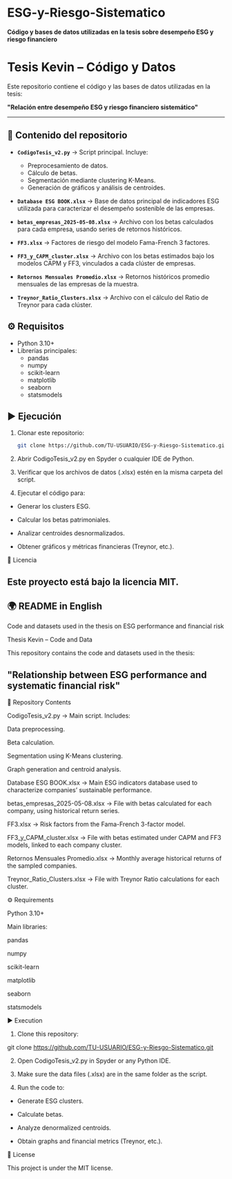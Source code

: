 # ESG-y-Riesgo-Sistematico  
**Código y bases de datos utilizadas en la tesis sobre desempeño ESG y riesgo financiero**  

# Tesis Kevin – Código y Datos  

Este repositorio contiene el código y las bases de datos utilizadas en la tesis:  

**"Relación entre desempeño ESG y riesgo financiero sistemático"**  

---

## 📂 Contenido del repositorio  

- **`CodigoTesis_v2.py`** → Script principal. Incluye:  
  - Preprocesamiento de datos.  
  - Cálculo de betas.  
  - Segmentación mediante clustering K-Means.  
  - Generación de gráficos y análisis de centroides.  

- **`Database ESG BOOK.xlsx`** → Base de datos principal de indicadores ESG utilizada para caracterizar el desempeño sostenible de las empresas.  

- **`betas_empresas_2025-05-08.xlsx`** → Archivo con los betas calculados para cada empresa, usando series de retornos históricos.  

- **`FF3.xlsx`** → Factores de riesgo del modelo Fama-French 3 factores.  

- **`FF3_y_CAPM_cluster.xlsx`** → Archivo con los betas estimados bajo los modelos CAPM y FF3, vinculados a cada clúster de empresas.  

- **`Retornos Mensuales Promedio.xlsx`** → Retornos históricos promedio mensuales de las empresas de la muestra.  

- **`Treynor_Ratio_Clusters.xlsx`** → Archivo con el cálculo del Ratio de Treynor para cada clúster.  

## ⚙️ Requisitos  

- Python 3.10+  
- Librerías principales:  
  - pandas  
  - numpy  
  - scikit-learn  
  - matplotlib  
  - seaborn  
  - statsmodels
    
## ▶️ Ejecución  

1. Clonar este repositorio:  
   ```bash
   git clone https://github.com/TU-USUARIO/ESG-y-Riesgo-Sistematico.git


2. Abrir CodigoTesis_v2.py en Spyder o cualquier IDE de Python.

3. Verificar que los archivos de datos (.xlsx) estén en la misma carpeta del script.

4. Ejecutar el código para:

  - Generar los clusters ESG.

  - Calcular los betas patrimoniales.

  - Analizar centroides desnormalizados.

  - Obtener gráficos y métricas financieras (Treynor, etc.).

📖 Licencia

Este proyecto está bajo la licencia MIT.
---
## 🌍 README in English

Code and datasets used in the thesis on ESG performance and financial risk

Thesis Kevin – Code and Data

This repository contains the code and datasets used in the thesis:

"Relationship between ESG performance and systematic financial risk"
---
📂 Repository Contents

CodigoTesis_v2.py → Main script. Includes:

Data preprocessing.

Beta calculation.

Segmentation using K-Means clustering.

Graph generation and centroid analysis.

Database ESG BOOK.xlsx → Main ESG indicators database used to characterize companies’ sustainable performance.

betas_empresas_2025-05-08.xlsx → File with betas calculated for each company, using historical return series.

FF3.xlsx → Risk factors from the Fama-French 3-factor model.

FF3_y_CAPM_cluster.xlsx → File with betas estimated under CAPM and FF3 models, linked to each company cluster.

Retornos Mensuales Promedio.xlsx → Monthly average historical returns of the sampled companies.

Treynor_Ratio_Clusters.xlsx → File with Treynor Ratio calculations for each cluster.


⚙️ Requirements

Python 3.10+

Main libraries:

pandas

numpy

scikit-learn

matplotlib

seaborn

statsmodels


▶️ Execution

1. Clone this repository:

  git clone https://github.com/TU-USUARIO/ESG-y-Riesgo-Sistematico.git

2. Open CodigoTesis_v2.py in Spyder or any Python IDE.

3. Make sure the data files (.xlsx) are in the same folder as the script.

4. Run the code to:

  - Generate ESG clusters.

  - Calculate betas.

  - Analyze denormalized centroids.

  - Obtain graphs and financial metrics (Treynor, etc.).

📖 License

This project is under the MIT license.
